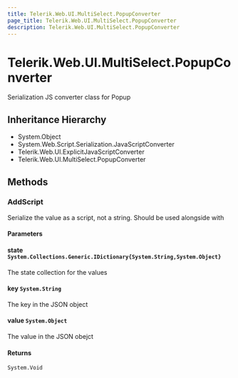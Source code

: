 ```yaml
---
title: Telerik.Web.UI.MultiSelect.PopupConverter
page_title: Telerik.Web.UI.MultiSelect.PopupConverter
description: Telerik.Web.UI.MultiSelect.PopupConverter
---
```


# Telerik.Web.UI.MultiSelect.PopupConverter

Serialization JS converter class for Popup

## Inheritance Hierarchy

* System.Object
* System.Web.Script.Serialization.JavaScriptConverter
* Telerik.Web.UI.ExplicitJavaScriptConverter
* Telerik.Web.UI.MultiSelect.PopupConverter

## Methods

###  AddScript

Serialize the value as a script, not a string. Should be used alongside with

#### Parameters

#### state `System.Collections.Generic.IDictionary{System.String,System.Object}`

The state collection for the values

#### key `System.String`

The key in the JSON object

#### value `System.Object`

The value in the JSON obejct

#### Returns

`System.Void` 


